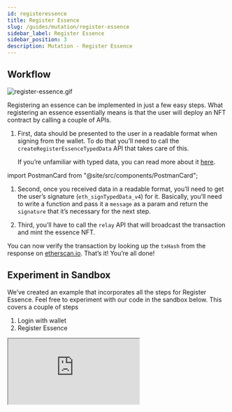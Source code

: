 ```yaml
---
id: registeressence
title: Register Essence
slug: /guides/mutation/register-essence
sidebar_label: Register Essence
sidebar_position: 3
description: Mutation - Register Essence
---
```


## Workflow

![register-essence.gif](/gif/register-essence.gif)

Registering an essence can be implemented in just a few easy steps. What registering an essence essentially means is that the user will deploy an NFT contract by calling a couple of APIs.

1. First, data should be presented to the user in a readable format when signing from the wallet. To do that you’ll need to call the `createRegisterEssenceTypedData` API that takes care of this.

    If you’re unfamiliar with typed data, you can read more about it [here](https://eips.ethereum.org/EIPS/eip-712).

import PostmanCard from "@site/src/components/PostmanCard";

<PostmanCard 
  queryURL="https://www.postman.com/cyberconnect-v2/workspace/cyberconnect-v2/request/20133006-88e0cbdb-6643-4b6c-a4dd-990158e777e1"
  exampleURL="https://www.postman.com/cyberconnect-v2/workspace/cyberconnect-v2/example/20133006-3f161af1-1f12-4421-b819-f467d373a3e0"
/>

1. Second, once you received data in a readable format, you’ll need to get the user’s signature (`eth_signTypedData_v4`) for it. Basically, you’ll need to write a function and pass it a `message` as a param and return the `signature` that it’s necessary for the next step.

1. Third, you’ll have to call the `relay` API that will broadcast the transaction and mint the essence NFT.

<PostmanCard 
  queryURL="https://www.postman.com/cyberconnect-v2/workspace/cyberconnect-v2/request/20133006-bb70b78d-e71d-40b1-8a11-6c520714d4a5"
  exampleURL="https://www.postman.com/cyberconnect-v2/workspace/cyberconnect-v2/example/20133006-55d6ea39-89ba-4cb5-8d9c-b926df01b388"
/>

You can now verify the transaction by looking up the `txHash` from the response on [etherscan.io](http://etherscan.io). That’s it! You’re all done!

## Experiment in Sandbox

We’ve created an example that incorporates all the steps for Register Essence. Feel free to experiment with our code in the sandbox below. This covers a couple of steps

1. Login with wallet
2. Register Essence

<iframe src="https://codesandbox.io/embed/register-essence-kfmjbi?codemirror=1&fontsize=14&hidenavigation=0&theme=dark&runonclick=1&view=split&module=/src/App.tsx"
    title="register-essence"
    allow="accelerometer; ambient-light-sensor; camera; encrypted-media; geolocation; gyroscope; hid; microphone; midi; payment; usb; vr; xr-spatial-tracking"
    sandbox="allow-forms allow-modals allow-popups allow-presentation allow-same-origin allow-scripts"
></iframe>
